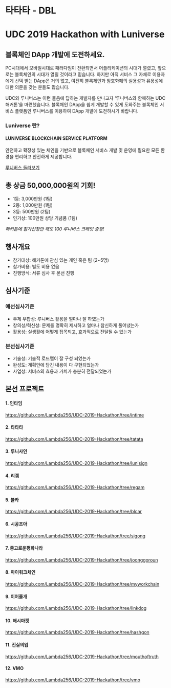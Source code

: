 # 타타타 - DBL














# UDC 2019 Hackathon with Luniverse

## 블록체인 DApp 개발에 도전하세요.

PC시대에서 모바일시대로 패러다임이 전환되면서 어플리케이션의 시대가 열렸고,
앞으로는 블록체인의 시대가 열릴 것이라고 믿습니다.
하지만 아직 서비스 그 자체로 이용자에게 선택 받는 DApp은 거의 없고,
여전히 블록체인과 암호화폐의 실용성과 유용성에 대한 의문을 갖는 분들도 많습니다.

UDC와 루니버스는 이런 물음에 답하는 개발자를 만나고자 ‘루니버스와 함께하는 UDC 해커톤’을 마련했습니다.
블록체인 DApp을 쉽게 개발할 수 있게 도와주는 블록체인 서비스 플랫폼인
루니버스를 이용하여 DApp 개발에 도전하시기 바랍니다.

### Luniverse 란?
#### LUNIVERSE BLOCKCHAIN SERVICE PLATFORM

안전하고 확장성 있는 체인을 기반으로 블록체인 서비스 개발 및 운영에 필요한 모든 환경을 편리하고 안전하게 제공합니다.

[루니버스 둘러보기](https://www.luniverse.io)

## 총 상금 50,000,000원의 기회!

- 1등: 3,000만원 (1팀)
- 2등: 1,000만원 (1팀)
- 3등: 500만원 (2팀)
- 인기상: 100만원 상당 기념품 (1팀)

*해커톤에 참가신청만 해도 100 루니버스 크레딧 증정!*

## 행사개요

- 참가대상: 해커톤에 관심 있는 개인 혹은 팀 (2~5명)
- 참가비용: 별도 비용 없음
- 진행방식: 서류 심사 후 본선 진행

## 심사기준

### 예선심사기준

- 주제 부합성: 루니버스 활용을 얼마나 잘 하였는가	
- 창의성/혁신성: 문제를 명확히 제시하고 얼마나 참신하게 풀어냈는가	
- 활용성: 실생활에 어떻게 접목되고, 효과적으로 전달될 수 있는가

### 본선심사기준

- 기술성: 기술적 로드맵이 잘 구성 되었는가	
- 완성도: 계획안에 담긴 내용이 다 구현되었는가	
- 사업성: 서비스의 효용과 가치가 충분히 전달되었는가


## 본선 프로젝트

#### 1. 인타임
https://github.com/Lambda256/UDC-2019-Hackathon/tree/intime

#### 2. 타타타
https://github.com/Lambda256/UDC-2019-Hackathon/tree/tatata

#### 3. 루니사인
https://github.com/Lambda256/UDC-2019-Hackathon/tree/lunisign

#### 4. 리겜 
https://github.com/Lambda256/UDC-2019-Hackathon/tree/regam

#### 5. 블카
https://github.com/Lambda256/UDC-2019-Hackathon/tree/blcar

#### 6. 시공조아
https://github.com/Lambda256/UDC-2019-Hackathon/tree/sigong

#### 7. 중고로운평화나라
https://github.com/Lambda256/UDC-2019-Hackathon/tree/joonggoroun

#### 8. 마이워크체인
https://github.com/Lambda256/UDC-2019-Hackathon/tree/myworkchain

#### 9. 이어줄개
https://github.com/Lambda256/UDC-2019-Hackathon/tree/linkdog

#### 10. 해시마켓
https://github.com/Lambda256/UDC-2019-Hackathon/tree/hashgon

#### 11. 진실의입
https://github.com/Lambda256/UDC-2019-Hackathon/tree/mouthoftruth

#### 12. VMO
https://github.com/Lambda256/UDC-2019-Hackathon/tree/vmo
